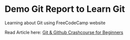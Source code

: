 # Demo Git Report to Learn Git

Learning about Git using FreeCodeCamp website

Read Article here: [Git & Github Crashcourse for Beginners](https://www.freecodecamp.org/news/git-and-github-crash-course/)


